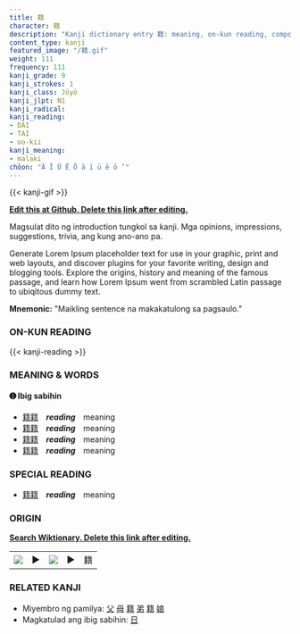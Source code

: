 ```yaml
---
title: 籍
character: 籍
description: "Kanji dictionary entry 籍: meaning, on-kun reading, compounds, origin, related kanji"
content_type: kanji
featured_image: "/籍.gif"
weight: 111
frequency: 111
kanji_grade: 9
kanji_strokes: 1
kanji_class: Jōyō
kanji_jlpt: N1
kanji_radical: 
kanji_reading: 
- DAI
- TAI
- oo-kii
kanji_meaning:
- malaki
chōon: "Ā Ī Ū Ē Ō ā ī ū ē ō ’"
---
```

[//]: # (Don't edit the line below. Kanji animated GIF code is automatically generated.)
{{< kanji-gif >}}

[//]: # (Edit below this line.)

**[Edit this at Github. Delete this link after editing.](https://github.com/tim0g/tim/tree/main/content/kanji/籍/index.md)**

Magsulat dito ng introduction tungkol sa kanji. Mga opinions, impressions, suggestions, trivia, ang kung ano-ano pa.

Generate Lorem Ipsum placeholder text for use in your graphic, print and web layouts, and discover plugins for your favorite writing, design and blogging tools. Explore the origins, history and meaning of the famous passage, and learn how Lorem Ipsum went from scrambled Latin passage to ubiqitous dummy text.
 
**Mnemonic:** "Maikling sentence na makakatulong sa pagsaulo."

### ON-KUN READING

[//]: # (Don't edit the line below. ON-KUN READING code is automatically generated.)
{{< kanji-reading >}}

### MEANING & WORDS

#### ➊ **Ibig sabihin**
  - [籍](../籍)[籍](../籍)　***reading***　meaning
  - [籍](../籍)[籍](../籍)　***reading***　meaning
  - [籍](../籍)[籍](../籍)　***reading***　meaning
  - [籍](../籍)[籍](../籍)　***reading***　meaning

### SPECIAL READING
  - [籍](../籍)[籍](../籍)　***reading***　meaning

### ORIGIN

**[Search Wiktionary. Delete this link after editing.](https://wiktionary.org/wiki/籍)**
<table class="kanji-table"><tr><td>
<img src="60px-籍-bronze.svg.png">
</td><td>▶</td><td>
<img src="60px-籍-oracle.svg.png">
</td><td>▶</td>
<td class="kanji-origin">籍</td>
</tr></table>

### RELATED KANJI
- Miyembro ng pamilya: [父](../父) [母](../母) [籍](../籍) [弟](../弟) [籍](../籍) [娘](../娘)
- Magkatulad ang ibig sabihin: [日](../日)
